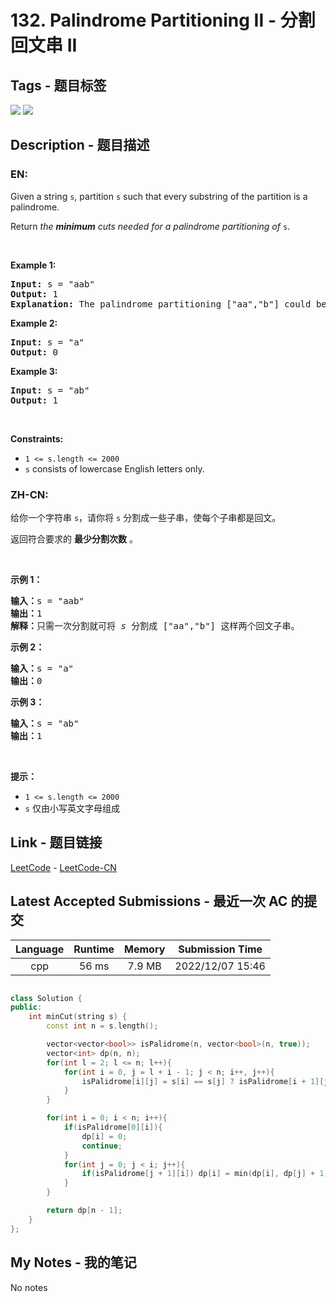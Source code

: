 
# 132. Palindrome Partitioning II - 分割回文串 II

## Tags - 题目标签

 <img src="https://img.shields.io/badge/String-字符串-blue.svg">   <img src="https://img.shields.io/badge/Dynamic Programming-动态规划-blue.svg">  


## Description - 题目描述

### EN:
<p>Given a string <code>s</code>, partition <code>s</code> such that every <span data-keyword="substring-nonempty">substring</span> of the partition is a <span data-keyword="palindrome-string">palindrome</span>.</p>

<p>Return <em>the <strong>minimum</strong> cuts needed for a palindrome partitioning of</em> <code>s</code>.</p>

<p>&nbsp;</p>
<p><strong class="example">Example 1:</strong></p>

<pre>
<strong>Input:</strong> s = &quot;aab&quot;
<strong>Output:</strong> 1
<strong>Explanation:</strong> The palindrome partitioning [&quot;aa&quot;,&quot;b&quot;] could be produced using 1 cut.
</pre>

<p><strong class="example">Example 2:</strong></p>

<pre>
<strong>Input:</strong> s = &quot;a&quot;
<strong>Output:</strong> 0
</pre>

<p><strong class="example">Example 3:</strong></p>

<pre>
<strong>Input:</strong> s = &quot;ab&quot;
<strong>Output:</strong> 1
</pre>

<p>&nbsp;</p>
<p><strong>Constraints:</strong></p>

<ul>
	<li><code>1 &lt;= s.length &lt;= 2000</code></li>
	<li><code>s</code> consists of lowercase English letters only.</li>
</ul>


### ZH-CN:
<p>给你一个字符串 <code>s</code>，请你将 <code>s</code> 分割成一些子串，使每个子串都是回文。</p>

<p>返回符合要求的 <strong>最少分割次数</strong> 。</p>

<div class="original__bRMd">
<div>
<p> </p>

<p><strong>示例 1：</strong></p>

<pre>
<strong>输入：</strong>s = "aab"
<strong>输出：</strong>1
<strong>解释：</strong>只需一次分割就可将 <em>s </em>分割成 ["aa","b"] 这样两个回文子串。
</pre>

<p><strong>示例 2：</strong></p>

<pre>
<strong>输入：</strong>s = "a"
<strong>输出：</strong>0
</pre>

<p><strong>示例 3：</strong></p>

<pre>
<strong>输入：</strong>s = "ab"
<strong>输出：</strong>1
</pre>

<p> </p>

<p><strong>提示：</strong></p>

<ul>
	<li><code>1 <= s.length <= 2000</code></li>
	<li><code>s</code> 仅由小写英文字母组成</li>
</ul>
</div>
</div>



## Link - 题目链接

[LeetCode](https://leetcode.com/problems/palindrome-partitioning-ii/description/)  -  [LeetCode-CN](https://leetcode.cn/problems/palindrome-partitioning-ii/description/)
## Latest Accepted Submissions - 最近一次 AC 的提交


| Language | Runtime | Memory | Submission Time |
|:---:|:---:|:---:|:---:|
| cpp  | 56 ms | 7.9 MB | 2022/12/07 15:46 |

```cpp

class Solution {
public:
    int minCut(string s) {
        const int n = s.length();

        vector<vector<bool>> isPalidrome(n, vector<bool>(n, true));
        vector<int> dp(n, n);
        for(int l = 2; l <= n; l++){
            for(int i = 0, j = l + i - 1; j < n; i++, j++){
                isPalidrome[i][j] = s[i] == s[j] ? isPalidrome[i + 1][j - 1] : false;
            }
        }

        for(int i = 0; i < n; i++){
            if(isPalidrome[0][i]){
                dp[i] = 0;
                continue;
            }
            for(int j = 0; j < i; j++){
                if(isPalidrome[j + 1][i]) dp[i] = min(dp[i], dp[j] + 1);
            }
        }

        return dp[n - 1];
    }
};

```
## My Notes - 我的笔记


No notes

